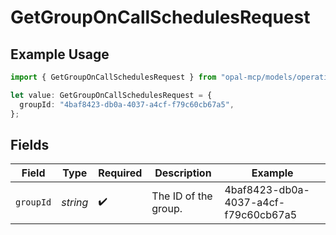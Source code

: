 # GetGroupOnCallSchedulesRequest

## Example Usage

```typescript
import { GetGroupOnCallSchedulesRequest } from "opal-mcp/models/operations";

let value: GetGroupOnCallSchedulesRequest = {
  groupId: "4baf8423-db0a-4037-a4cf-f79c60cb67a5",
};
```

## Fields

| Field                                | Type                                 | Required                             | Description                          | Example                              |
| ------------------------------------ | ------------------------------------ | ------------------------------------ | ------------------------------------ | ------------------------------------ |
| `groupId`                            | *string*                             | :heavy_check_mark:                   | The ID of the group.                 | 4baf8423-db0a-4037-a4cf-f79c60cb67a5 |
